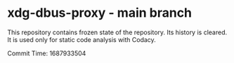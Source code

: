 # xdg-dbus-proxy - main branch

This repository contains frozen state of the repository.
Its history is cleared. It is used only for static code
analysis with Codacy.

Commit Time: 1687933504